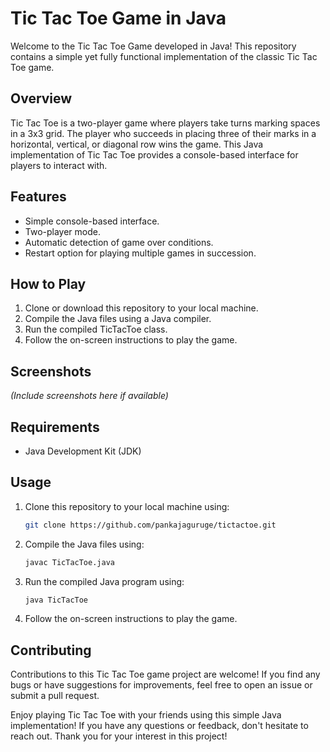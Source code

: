# Tic Tac Toe Game in Java

Welcome to the Tic Tac Toe Game developed in Java! This repository contains a simple yet fully functional implementation of the classic Tic Tac Toe game.

## Overview

Tic Tac Toe is a two-player game where players take turns marking spaces in a 3x3 grid. The player who succeeds in placing three of their marks in a horizontal, vertical, or diagonal row wins the game. This Java implementation of Tic Tac Toe provides a console-based interface for players to interact with.

## Features

- Simple console-based interface.
- Two-player mode.
- Automatic detection of game over conditions.
- Restart option for playing multiple games in succession.

## How to Play

1. Clone or download this repository to your local machine.
2. Compile the Java files using a Java compiler.
3. Run the compiled TicTacToe class.
4. Follow the on-screen instructions to play the game.

## Screenshots

*(Include screenshots here if available)*

## Requirements

- Java Development Kit (JDK)

## Usage

1. Clone this repository to your local machine using:
   ```bash
   git clone https://github.com/pankajaguruge/tictactoe.git
2. Compile the Java files using:
   ```bash
   javac TicTacToe.java
3. Run the compiled Java program using:
   ```bash
   java TicTacToe   
4. Follow the on-screen instructions to play the game.

## Contributing

Contributions to this Tic Tac Toe game project are welcome! If you find any bugs or have suggestions for improvements, feel free to open an issue or submit a pull request.



Enjoy playing Tic Tac Toe with your friends using this simple Java implementation! If you have any questions or feedback, don't hesitate to reach out. Thank you for your interest in this project!

